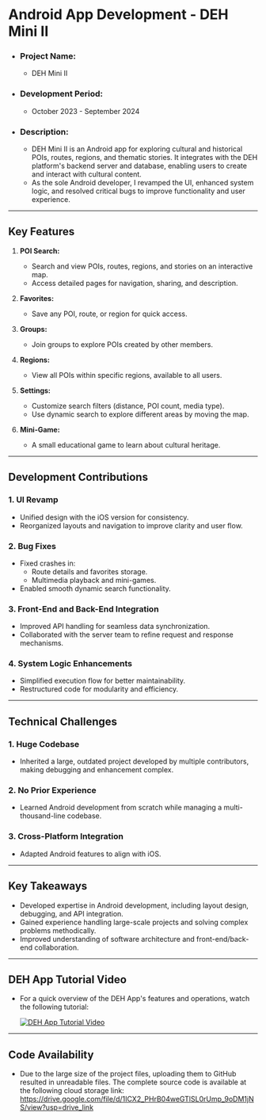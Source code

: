 # Android App Development - DEH Mini II 

- ### Project Name:
  - DEH Mini II  
- ### Development Period:
  - October 2023 - September 2024  
- ### Description:
  - DEH Mini II is an Android app for exploring cultural and historical POIs, routes, regions, and thematic stories. It integrates with the DEH platform's backend server and database, enabling users to create and interact with cultural content.
  - As the sole Android developer, I revamped the UI, enhanced system logic, and resolved critical bugs to improve functionality and user experience.

---

## **Key Features**
1. **POI Search:**
   - Search and view POIs, routes, regions, and stories on an interactive map.
   - Access detailed pages for navigation, sharing, and description.

2. **Favorites:**
   - Save any POI, route, or region for quick access.

3. **Groups:**
   - Join groups to explore POIs created by other members.

4. **Regions:**
   - View all POIs within specific regions, available to all users.

5. **Settings:**
   - Customize search filters (distance, POI count, media type).
   - Use dynamic search to explore different areas by moving the map.

6. **Mini-Game:**
   - A small educational game to learn about cultural heritage.

---

## **Development Contributions**
### **1. UI Revamp**
   - Unified design with the iOS version for consistency.
   - Reorganized layouts and navigation to improve clarity and user flow.

### **2. Bug Fixes**
   - Fixed crashes in:
     - Route details and favorites storage.
     - Multimedia playback and mini-games.
   - Enabled smooth dynamic search functionality.

### **3. Front-End and Back-End Integration**
   - Improved API handling for seamless data synchronization.
   - Collaborated with the server team to refine request and response mechanisms.

### **4. System Logic Enhancements**
   - Simplified execution flow for better maintainability.
   - Restructured code for modularity and efficiency.

---

## **Technical Challenges**
### **1. Huge Codebase**
   - Inherited a large, outdated project developed by multiple contributors, making debugging and enhancement complex.

### **2. No Prior Experience**
   - Learned Android development from scratch while managing a multi-thousand-line codebase.

### **3. Cross-Platform Integration**
   - Adapted Android features to align with iOS.

---

## **Key Takeaways**
- Developed expertise in Android development, including layout design, debugging, and API integration.
- Gained experience handling large-scale projects and solving complex problems methodically.
- Improved understanding of software architecture and front-end/back-end collaboration.

---

## **DEH App Tutorial Video**
- For a quick overview of the DEH App's features and operations, watch the following tutorial:

  [![DEH App Tutorial Video](https://img.youtube.com/vi/E-8ipiMvGmI/0.jpg)](https://www.youtube.com/shorts/E-8ipiMvGmI)

---

## **Code Availability**
- Due to the large size of the project files, uploading them to GitHub resulted in unreadable files. The complete source code is available at the following cloud storage link: https://drive.google.com/file/d/1ICX2_PHrB04weGTlSL0rUmp_9oDM1jNS/view?usp=drive_link
